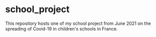 # school_project

This repository hosts one of my school project from June 2021 on the spreading of Covid-19 in children's schools in France. 
